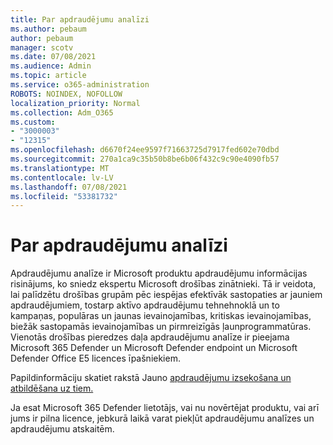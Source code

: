 ```yaml
---
title: Par apdraudējumu analīzi
ms.author: pebaum
author: pebaum
manager: scotv
ms.date: 07/08/2021
ms.audience: Admin
ms.topic: article
ms.service: o365-administration
ROBOTS: NOINDEX, NOFOLLOW
localization_priority: Normal
ms.collection: Adm_O365
ms.custom:
- "3000003"
- "12315"
ms.openlocfilehash: d6670f24ee9597f71663725d7917fed602e70dbd
ms.sourcegitcommit: 270a1ca9c35b50b8be6b06f432c9c90e4090fb57
ms.translationtype: MT
ms.contentlocale: lv-LV
ms.lasthandoff: 07/08/2021
ms.locfileid: "53381732"
---
```

# <a name="about-threat-analytics"></a>Par apdraudējumu analīzi

Apdraudējumu analīze ir Microsoft produktu apdraudējumu informācijas risinājums, ko sniedz ekspertu Microsoft drošības zinātnieki. Tā ir veidota, lai palīdzētu drošības grupām pēc iespējas efektīvāk sastopaties ar jauniem apdraudējumiem, tostarp aktīvo apdraudējumu tehnehnoklā un to kampaņas, populāras un jaunas ievainojamības, kritiskas ievainojamības, biežāk sastopamās ievainojamības un pirmreizīgās ļaunprogrammatūras. Vienotās drošības pieredzes daļa apdraudējumu analīze ir pieejama Microsoft 365 Defender un Microsoft Defender endpoint un Microsoft Defender Office E5 licences īpašniekiem. 

Papildinformāciju skatiet rakstā Jauno [apdraudējumu izsekošana un atbildēšana uz tiem.](/microsoft-365/security/defender/threat-analytics)

Ja esat Microsoft 365 Defender lietotājs, vai nu novērtējat produktu, vai arī jums ir pilna licence, jebkurā laikā varat piekļūt apdraudējumu analīzes un apdraudējumu atskaitēm. 